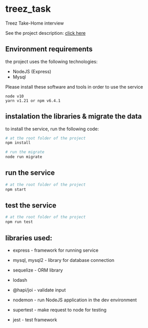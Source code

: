 # treez_task

Treez Take-Home interview

See the project description: [click here](https://docs.google.com/document/d/14rhw1-wBinueKyZ-gsqNi4-fzGBe9wizmerc5EO0DrA/edit#)


## Environment requirements

the project uses the following technologies:

* NodeJS (Express)
* Mysql

Please install these software and tools in order to use the service

```
node v10
yarn v1.21 or npm v6.4.1
```

## instalation the libraries & migrate the data

to install the service, run the following code:

```bash
# at the root folder of the project
npm install

# run the migrate
node run migrate
```

## run the service

```bash
# at the root folder of the project
npm start
```

## test the service

```bash
# at the root folder of the project
npm run test
```

## libraries used:

* express - framework for running service
* mysql, mysql2 - library for database connection
* sequelize - ORM library
* lodash
* @hapi/joi - validate input

* nodemon - run NodeJS application in the dev environment
* supertest - make request to node for testing
* jest - test framework
